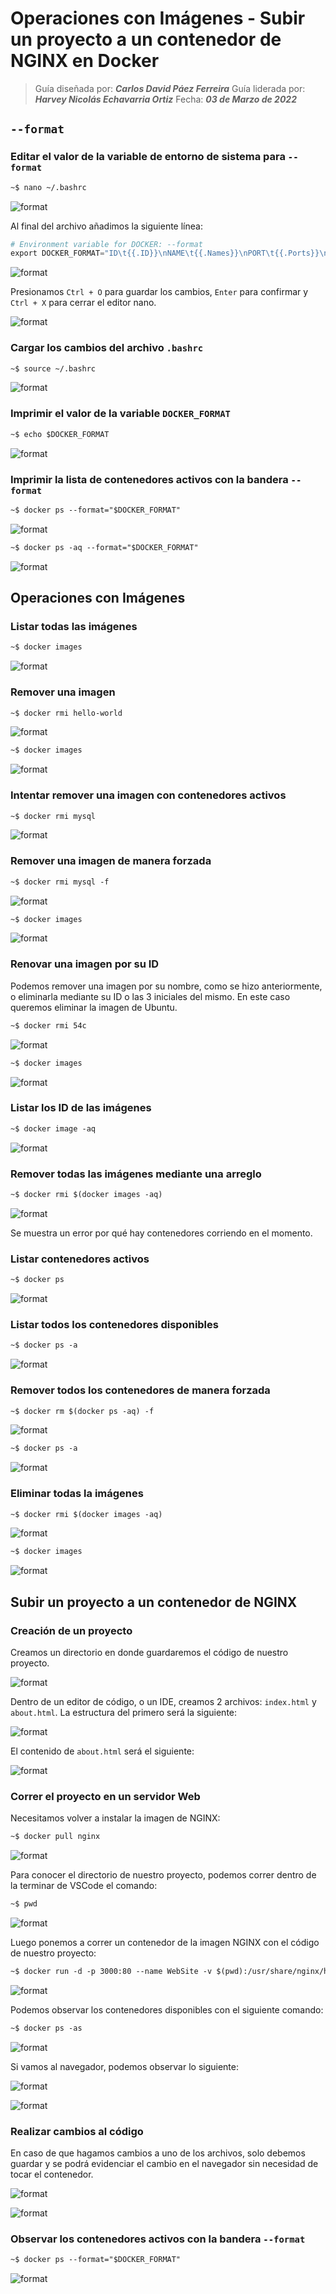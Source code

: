 # Operaciones con Imágenes - Subir un proyecto a un contenedor de NGINX en Docker

> Guía diseñada por: ***Carlos David Páez Ferreira***
> Guía liderada por: ***Harvey Nicolás Echavarria Ortiz***
> Fecha: ***03 de Marzo de 2022***

## `--format`

### Editar el valor de la variable de entorno de sistema para `--format`

```txt
~$ nano ~/.bashrc
```

![format](doc/01.png)

Al final del archivo añadimos la siguiente línea:

```py
# Environment variable for DOCKER: --format
export DOCKER_FORMAT="ID\t{{.ID}}\nNAME\t{{.Names}}\nPORT\t{{.Ports}}\nSTATUS\t{{.Status}}\nCOMMAND\t{{.Command}}\nCREATED\t{{.CreatedAt}}\nSIZE\t{{.Size}}\n"
```

![format](doc/02.png)

Presionamos `Ctrl + O` para guardar los cambios, `Enter` para confirmar y `Ctrl + X` para cerrar el editor nano.

![format](doc/03.png)

### Cargar los cambios del archivo `.bashrc`

```txt
~$ source ~/.bashrc
```

![format](doc/04.png)

### Imprimir el valor de la variable `DOCKER_FORMAT`

```txt
~$ echo $DOCKER_FORMAT
```

![format](doc/05.png)

### Imprimir la lista de contenedores activos con la bandera `--format`

```txt
~$ docker ps --format="$DOCKER_FORMAT"
```

![format](doc/06.png)

```txt
~$ docker ps -aq --format="$DOCKER_FORMAT"
```

![format](doc/07.png)

## Operaciones con Imágenes

### Listar todas las imágenes

```txt
~$ docker images
```

![format](doc/08.png)

### Remover una imagen

```txt
~$ docker rmi hello-world
```

![format](doc/09.png)

```txt
~$ docker images
```

![format](doc/10.png)

### Intentar remover una imagen con contenedores activos

```txt
~$ docker rmi mysql
```

![format](doc/11.png)

### Remover una imagen de manera forzada

```txt
~$ docker rmi mysql -f
```

![format](doc/12.png)

```txt
~$ docker images
```

![format](doc/13.png)

### Renovar una imagen por su ID

Podemos remover una imagen por su nombre, como se hizo anteriormente, o eliminarla mediante su ID o las 3 iniciales del mismo. En este caso queremos eliminar la imagen de Ubuntu.

```txt
~$ docker rmi 54c
```

![format](doc/14.png)

```txt
~$ docker images
```

![format](doc/15.png)

### Listar los ID de las imágenes

```txt
~$ docker image -aq
```

![format](doc/16.png)

### Remover todas las imágenes mediante una arreglo

```txt
~$ docker rmi $(docker images -aq)
```

![format](doc/17.png)

Se muestra un error por qué hay contenedores corriendo en el momento.

### Listar contenedores activos

```txt
~$ docker ps
```

![format](doc/18.png)

### Listar todos los contenedores disponibles

```txt
~$ docker ps -a
```

![format](doc/19.png)

### Remover todos los contenedores de manera forzada

```txt
~$ docker rm $(docker ps -aq) -f
```

![format](doc/20.png)

```txt
~$ docker ps -a
```

![format](doc/21.png)

### Eliminar todas la imágenes

```txt
~$ docker rmi $(docker images -aq)
```

![format](doc/22.png)

```txt
~$ docker images
```

![format](doc/23.png)

## Subir un proyecto a un contenedor de NGINX

### Creación de un proyecto

Creamos un directorio en donde guardaremos el código de nuestro proyecto.

![format](doc/24.png)

Dentro de un editor de código, o un IDE, creamos 2 archivos: `index.html` y `about.html`. La estructura del primero será la siguiente:

![format](doc/25.png)

El contenido de `about.html` será el siguiente:

![format](doc/26.png)

### Correr el proyecto en un servidor Web

Necesitamos volver a instalar la imagen de NGINX:

```txt
~$ docker pull nginx
```

![format](doc/27.png)

Para conocer el directorio de nuestro proyecto, podemos correr dentro de la terminar de VSCode el comando:

```txt
~$ pwd
```

![format](doc/28.png)

Luego ponemos a correr un contenedor de la imagen NGINX con el código de nuestro proyecto:

```txt
~$ docker run -d -p 3000:80 --name WebSite -v $(pwd):/usr/share/nginx/html:ro nginx
```

![format](doc/29.png)

Podemos observar los contenedores disponibles con el siguiente comando:

```txt
~$ docker ps -as
```

![format](doc/30.png)

Si vamos al navegador, podemos observar lo siguiente:

![format](doc/31.png)

![format](doc/32.png)

### Realizar cambios al código

En caso de que hagamos cambios a uno de los archivos, solo debemos guardar y se podrá evidenciar el cambio en el navegador sin necesidad de tocar el contenedor.

![format](doc/33.png)

![format](doc/34.png)

### Observar los contenedores activos con la bandera `--format`

```txt
~$ docker ps --format="$DOCKER_FORMAT"
```

![format](doc/35.png)
